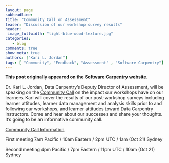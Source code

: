 ```yaml
---
layout: page
subheadline:
title: "Community Call on Assessment"
teaser: "Discussion of our workshop survey results"
header:
 image_fullwidth: "light-blue-wood-texture.jpg"
categories:
   - blog
comments: true
show_meta: true
authors: ["Kari L. Jordan"]
tags: [ "Community", "Feedback", "Assessment" , "Software Carpentry"]
---
```


<p><b>This post originally appeared on the <a href="https://software-carpentry.org/">Software Carpentry website.</a></b></p>

Dr. Kari L. Jordan, Data Carpentry’s Deputy Director of Assessment, will be speaking on the [Community Call](http://pad.software-carpentry.org/community-call-2016-10-20) on the impact our workshops have on our learners. Kari will cover the results of our post-workshop surveys including learner attitudes, learner data management and analysis skills prior to and following our workshops, and learner attitudes toward Data Carpentry instructors. Come and hear about our successes and share your thoughts. It’s going to be an informative community call.

[Community Call Information](http://pad.software-carpentry.org/community-call-2016-10-20)

First meeting
7am Pacific / 10am Eastern / 2pm UTC / 1am (Oct 21) Sydney

Second meeting
4pm Pacific / 7pm Eastern / 11pm UTC / 10am (Oct 21) Sydney
